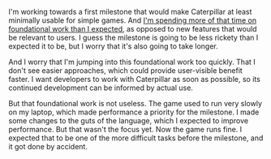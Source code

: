 I'm working towards a first milestone that would make Caterpillar at least
minimally usable for simple games. And
[I'm spending more of that time on foundational work than I expected](/daily/2024-08-04),
as opposed to new features that would be relevant to users. I guess the
milestone is going to be less rickety than I expected it to be, but I worry that
it's also going to take longer.

And I worry that I'm jumping into this foundational work too quickly. That I
don't see easier approaches, which could provide user-visible benefit faster. I
want developers to work with Caterpillar as soon as possible, so its continued
development can be informed by actual use.

But that foundational work is not useless. The game used to run very slowly on
my laptop, which made performance a priority for the milestone. I made some
changes to the guts of the language, which I expected to improve performance.
But that wasn't the focus yet. Now the game runs fine. I expected that to be one
of the more difficult tasks before the milestone, and it got done by accident.
